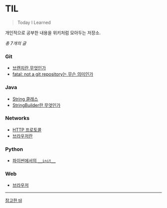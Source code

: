 # TIL
> Today I Learned

개인적으로 공부한 내용을 위키처럼 모아두는 저장소.

_총 7개의 글_


### Git
- [브랜치란 무엇인가](https://github.com/river20s/TIL/blob/main/Git/%EB%B8%8C%EB%9E%9C%EC%B9%98%EB%9E%80-%EB%AC%B4%EC%97%87%EC%9D%B8%EA%B0%80.md)
- [fatal: not a git repository는 무슨 의미인가](https://github.com/river20s/TIL/blob/main/Git/fatal:-not-a-git-repository-%EB%8A%94-%EB%AC%B4%EC%8A%A8-%EC%9D%98%EB%AF%B8%EC%9D%B8%EA%B0%80.md)

### Java
- [String 클래스](https://github.com/river20s/TIL/blob/main/Java/String-%ED%81%B4%EB%9E%98%EC%8A%A4.md)
- [StringBuilder란 무엇인가](https://github.com/river20s/TIL/blob/main/Java/StringBuilder%EB%9E%80-%EB%AC%B4%EC%97%87%EC%9D%B8%EA%B0%80.md)

### Networks

- [HTTP 프로토콜]()
- [브라우저란]()



### Python

- [파이썬에서의 `__init__`](https://github.com/river20s/TIL/commit/4bde1f46044e97968fa1521abc0d579560e09c2b)

  
  
### Web
- [브라우저](https://github.com/river20s/TIL/blob/main/Web/%EB%B8%8C%EB%9D%BC%EC%9A%B0%EC%A0%80.md) 
---
[참고한 til](https://github.com/jbranchaud/til)
